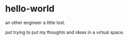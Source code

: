 # hello-world

an other engineer a little lost.

put trying to put my thoughts and ideas in a virtual space.
